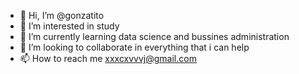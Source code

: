 - 👋 Hi, I’m @gonzatito
- 👀 I’m interested in study
- 🌱 I’m currently learning data science and bussines administration
- 💞️ I’m looking to collaborate in everything that i can help
- 📫 How to reach me xxxcxvvvj@gmail.com

<!---
gonzatito/gonzatito is a ✨ special ✨ repository because its `README.md` (this file) appears on your GitHub profile.
You can click the Preview link to take a look at your changes.
--->
